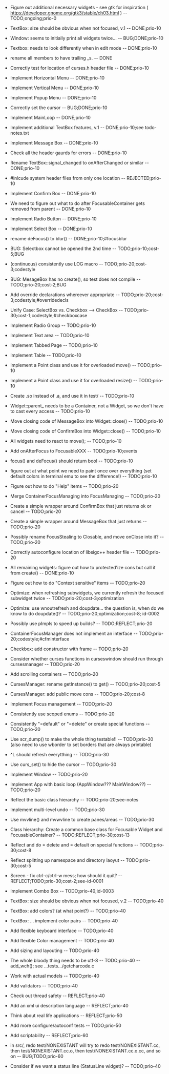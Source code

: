 * Figure out additional necessary widgets - see gtk for inspiration ( https://developer.gnome.org/gtk3/stable/ch03.html ) -- TODO;ongoing;prio-0
* TextBox: size should be obvious when not focused, v.1 -- DONE;prio-10
* Window: seems to initially print all widgets twice... -- BUG;DONE;prio-10
* Textbox: needs to look differently when in edit mode -- DONE;prio-10
* rename all members to have trailing \_s. -- DONE
* Correctly test for location of curses.h header file -- DONE;prio-10
* Implement Horizontal Menu -- DONE;prio-10
* Implement Vertical Menu -- DONE;prio-10
* Implement Popup Menu -- DONE;prio-10
* Correctly set the cursor -- BUG;DONE;prio-10
* Implement MainLoop -- DONE;prio-10
* Implement additional TextBox features, v.1 -- DONE;prio-10;see todo-notes.txt
* Implement Message Box -- DONE;prio-10
* Check all the header gaurds for errors -- DONE;prio-10
* Rename TextBox::signal\_changed to onAfterChanged or similar -- DONE;prio-10
* #inlcude system header files from only one location -- REJECTED;prio-10
* Implement Confirm Box -- DONE;prio-10
* We need to figure out what to do after FocusableContainer gets removed from parent -- DONE;prio-10
* Implement Radio Button -- DONE;prio-10
* Implement Select Box -- DONE;prio-10
* rename deFocus() to blur() -- DONE;prio-10;#focusblur
* BUG: Selectbox cannot be opened the 2nd time -- TODO;prio-10;cost-5;BUG
* (continuous) consistently use LOG macro -- TODO;prio-20;cost-3;codestyle
* BUG: MesageBox has no create(), so test does not compile -- TODO;prio-20;cost-2;BUG

* Add override declarations whereever appropriate -- TODO;prio-20;cost-3;codestyle;#overridedecls
* Unify Case: SelectBox vs. Checkbox --> CheckBox -- TODO;prio-30;cost-1;codestyle;#checkboxcase
* Implement Radio Group -- TODO;prio-10
* Implement Text area -- TODO;prio-10
* Implement Tabbed Page -- TODO;prio-10
* Implement Table -- TODO;prio-10
* Implement a Point class and use it for overloaded move() -- TODO;prio-10
* Implement a Point class and use it for overloaded resize() -- TODO;prio-10
* Create .so instead of .a, and use it in test/ -- TODO;prio-10
* Widget::parent\_ needs to be a Container, not a Widget, so we don't have to cast every access -- TODO;prio-10 
* Move closing code of MessageBox into Widget::close() -- TODO;prio-10
* Move closing code of ConfirmBox into Widget::close() -- TODO;prio-10
* All widgets need to react to move(); -- TODO;prio-10
* Add onAfterFocus to FocusableXXX -- TODO;prio-10;events
* focus() and deFocus() should return bool -- TODO;prio-10
* figure out at what point we need to paint once over everything (set default colors in terminal emu to see the difference!) -- TODO;prio-10
* Figure out how to do "Help" items -- TODO;prio-20
* Merge ContainerFocusManaging into FocusManaging -- TODO;prio-20
* Create a simple wrapper around ConfirmBox that just returns ok or cancel -- TODO;prio-20
* Create a simple wrapper around MessageBox that just returns -- TODO;prio-20
* Possibly rename FocusStealing to Closable, and move onClose into it? -- TODO;prio-20
* Correctly autoconfigure location of libsigc++ header file -- TODO;prio-20
* All remaining widgets: figure out how to protected'ize cons but call it from create() -- DONE;prio-10
* Figure out how to do "Context sensitive" items -- TODO;prio-20
* Optimize: when refreshing subwidgets, we currently refresh the focused subwidget twice -- TODO;prio-20;cost-3;optimization
* Optimize: use wnoutrefresh and doupdate... the question is, when do we know to do doupdate()? -- TODO;prio-20;optimization;cost-8; id-0002
* Possibly use pImpls to speed up builds? -- TODO;REFLECT;prio-20
* ContainerFocusManager does not implement an interface -- TODO;prio-20;codestyle;#cfminterface
* Checkbox: add constructor with frame -- TODO;prio-20
* Consider whether curses functions in curseswindow should run through cursesmanager -- TODO;prio-20
* Add scrolling containers -- TODO;prio-20
* CursesManager: rename getInstance() to get() -- TODO;prio-20;cost-5
* CursesManager: add public move cons -- TODO;prio-20;cost-8
* Implement Focus management -- TODO;prio-20
* Consistently use scoped enums -- TODO;prio-20
* Consistently "=default" or "=delete" or create special functions -- TODO;prio-20
* Use scr\_dump() to make the whole thing testable!! -- TODO;prio-30 (also need to use wborder to set borders that are always printable)
* ^L should refresh everytthing -- TODO;prio-30
* Use curs_set() to hide the cursor -- TODO;prio-30
* Implement Window -- TODO;prio-20
* Implement App with basic loop (AppWindow??? MainWindow??) -- TODO;prio-20
* Reflect the basic class hierarchy -- TODO;prio-20;see-notes
* Implement multi-level undo -- TODO;prio-30
* Use mvvline() and mvwvline to create panes/areas -- TODO;prio-30
* Class hierarchy: Create a common base class for Focusable Widget and FocusableContainer? -- TODO;REFLECT;prio-30;cost-13
* Reflect and do = delete and = default on special functions -- TODO;prio-30;cost-8
* Reflect splitting up namespace and directory laoyut -- TODO;prio-30;cost-5
* Screen - fix ctrl-c/ctrl-w mess; how should it quit? -- REFLECT;TODO;prio-30;cost-2;see-id-0001
* Implement Combo Box -- TODO;prio-40;id-0003
* TextBox: size should be obvious when not focused, v.2 -- TODO;prio-40
* TextBox: add colors? (at what point?) -- TODO;prio-40
* TextBox: ... implement color pairs -- TODO;prio-40
* Add flexible keyboard interface -- TODO;prio-40
* Add flexible Color management -- TODO;prio-40
* Add sizing and layouting -- TODO;prio-40
* The whole bloody thing needs to be utf-8 -- TODO;prio-40 -- add_wch(); see ...tests.../getcharcode.c
* Work with actual models -- TODO;prio-40
* Add validators -- TODO;prio-40
* Check out thread safety -- REFLECT;prio-40
* Add an xml ui description language -- REFLECT;prio-40
* Think about real life applications -- REFLECT;prio-50
* Add more configure/autoconf tests -- TODO;prio-50
* Add scriptability -- REFLECT;prio-60
* in src/, redo test/NONEXISTANT will try to redo test/NONEXISTANT.cc, then test/NONEXISTANT.cc.o, then test/NONEXISTANT.cc.o.cc, and so on -- BUG;TODO;prio-60
* Consider if we want a status line (StatusLine widget)? -- TODO;prio-40
